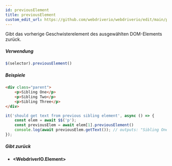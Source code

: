 ```yaml
---
id: previousElement
title: previousElement
custom_edit_url: https://github.com/webdriverio/webdriverio/edit/main/packages/webdriverio/src/commands/element/previousElement.ts
---
```


Gibt das vorherige Geschwisterelement des ausgewählten DOM-Elements zurück.

##### Verwendung

```js
$(selector).previousElement()
```

##### Beispiele

```html title="index.html"
<div class="parent">
    <p>Sibling One</p>
    <p>Sibling Two</p>
    <p>Sibling Three</p>
</div>
```

```js title="previousElement.js"
it('should get text from previous sibling element', async () => {
    const elem = await $$('p');
    const previousElem = await elem[1].previousElement()
    console.log(await previousElem.getText()); // outputs: "Sibling One"
});
```

##### Gibt zurück

- **&lt;WebdriverIO.Element&gt;**